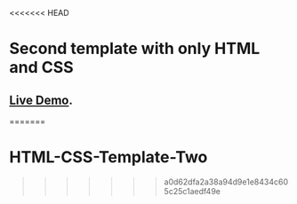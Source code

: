 <<<<<<< HEAD
# Second template with only HTML and CSS

## [Live Demo](https://aouadyoucef.github.io/HTML-CSS-Template-Two/).
=======
# HTML-CSS-Template-Two
>>>>>>> a0d62dfa2a38a94d9e1e8434c605c25c1aedf49e
